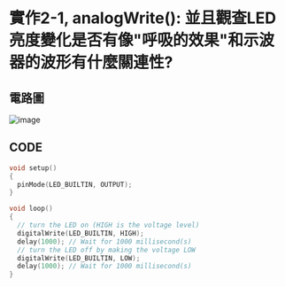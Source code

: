#  實作2-1, analogWrite(): 並且觀查LED亮度變化是否有像"呼吸的效果"和示波器的波形有什麼關連性? 

## 電路圖

![image](https://user-images.githubusercontent.com/89329117/132114197-050b5671-ec9d-462d-9751-b907b82a2dfb.png)

## CODE

````c
void setup()
{
  pinMode(LED_BUILTIN, OUTPUT);
}

void loop()
{
  // turn the LED on (HIGH is the voltage level)
  digitalWrite(LED_BUILTIN, HIGH);
  delay(1000); // Wait for 1000 millisecond(s)
  // turn the LED off by making the voltage LOW
  digitalWrite(LED_BUILTIN, LOW);
  delay(1000); // Wait for 1000 millisecond(s)
}
````
